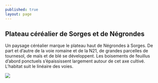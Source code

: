 ```yaml
---
published: true
layout: page
---
```

## Plateau céréalier de Sorges et de Négrondes

Un paysage céréalier marque le plateau haut de Négrondes à Sorges. De part et d’autre de la voie romaine et de la N21, de grandes parcelles de tournesol, de maïs et de blé se développent. Les boisements de feuillus d’abord ponctuels s’épaississent largement autour de cet axe cultivé. L’habitat suit le linéaire des voies.

![]({{site.baseurl}}/data/images/3/architecture/03_ARCHITECTURE_BLOC6.jpg)
